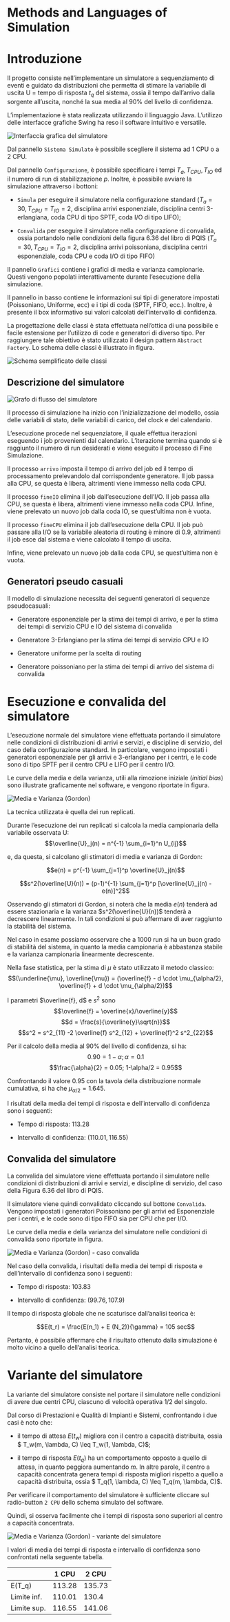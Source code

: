 # Methods and Languages of Simulation

Introduzione
============

Il progetto consiste nell’implementare un
simulatore a sequenziamento di eventi e guidato da distribuzioni che
permetta di stimare la variabile di uscita U = tempo di risposta $t_q$
del sistema, ossia il tempo dall’arrivo dalla sorgente all’uscita,
nonché la sua media al 90% del livello di confidenza.

L’implementazione è stata realizzata utilizzando il linguaggio Java.
L’utilizzo delle interfacce grafiche Swing ha reso il software intuitivo
e versatile.

![Interfaccia grafica del simulatore](generale.png)

Dal pannello `Sistema Simulato` è possibile scegliere il sistema ad 1
CPU o a 2 CPU.

Dal pannello `Configurazione`, è possibile specificare i tempi
$T_a, T_{CPU}, T_{IO}$ ed il numero di run di stabilizzazione $p$.
Inoltre, è possibile avviare la simulazione attraverso i bottoni:

-   `Simula` per eseguire il simulatore nella configurazione standard
    ($T_a = 30, T_{CPU} = T_{IO} = 2$, disciplina arrivi esponenziale,
    disciplina centri 3-erlangiana, coda CPU di tipo SPTF, coda I/O di
    tipo LIFO);

-   `Convalida` per eseguire il simulatore nella configurazione di
    convalida, ossia portandolo nelle condizioni della figura 6.36 del
    libro di PQIS ($T_a = 30, T_{CPU} = T_{IO} = 2$, disciplina arrivi
    poissoniana, disciplina centri esponenziale, coda CPU e coda I/O di
    tipo FIFO)

Il pannello `Grafici` contiene i grafici di media e varianza
campionarie. Questi vengono popolati interattivamente durante
l’esecuzione della simulazione.

Il pannello in basso contiene le informazioni sui tipi di generatore
impostati (Poissoniano, Uniforme, ecc) e i tipi di coda (SPTF, FIFO,
ecc.). Inoltre, è presente il box informativo sui valori calcolati
dell’intervallo di confidenza.

La progettazione delle classi è stata effettuata nell’ottica di una
possibile e facile estensione per l’utilizzo di code e generatori di
diverso tipo. Per raggiungere tale obiettivo è stato utilizzato il
design pattern `Abstract Factory`. Lo schema delle classi è illustrato
in figura.

![Schema semplificato delle classi](classi.png)

Descrizione del simulatore
--------------------------

![Grafo di flusso del simulatore](grafo_flusso.png)

Il processo di simulazione ha inizio
con l’inizializzazione del modello, ossia delle variabili di stato,
delle variabili di carico, del clock e del calendario.

L’esecuzione procede nel sequenziatore, il quale effettua iterazioni
eseguendo i job provenienti dal calendario. L’iterazione termina quando
si è raggiunto il numero di run desiderati e viene eseguito il processo
di Fine Simulazione.

Il processo `arrivo` imposta il tempo di arrivo del job ed il tempo di
processamento prelevandolo dal corrispondente generatore. Il job passa
alla CPU, se questa è libera, altrimenti viene immesso nella coda CPU.

Il processo `fineIO` elimina il job dall’esecuzione dell’I/O. Il job
passa alla CPU, se questa è libera, altrimenti viene immesso nella coda
CPU. Infine, viene prelevato un nuovo job dalla coda IO, se quest’ultima
non è vuota.

Il processo `fineCPU` elimina il job dall’esecuzione della CPU. Il job
può passare alla I/O se la variabile aleatoria di routing è minore di
0.9, altrimenti il job esce dal sistema e viene calcolato il tempo di
uscita.

Infine, viene prelevato un nuovo job dalla coda CPU, se quest’ultima non
è vuota.


Generatori pseudo casuali
-------------------------

Il modello di simulazione necessita dei seguenti generatori di sequenze
pseudocasuali:

-   Generatore esponenziale per la stima dei tempi di arrivo, e per la
    stima dei tempi di servizio CPU e IO del sistema di convalida

-   Generatore 3-Erlangiano per la stima dei tempi di servizio CPU e IO

-   Generatore uniforme per la scelta di routing

-   Generatore poissoniano per la stima dei tempi di arrivo del sistema
    di convalida


Esecuzione e convalida del simulatore
=====================================

L’esecuzione normale del simulatore viene effettuata portando il
simulatore nelle condizioni di distribuzioni di arrivi e servizi, e
discipline di servizio, del caso della configurazione standard. 
In particolare, vengono impostati i generatori esponenziale per
gli arrivi e 3-erlangiano per i centri, e le code sono di tipo SPTF per
il centro CPU e LIFO per il centro I/O.

Le curve della media e della varianza, utili alla rimozione iniziale
(*initial bias*) sono illustrate graficamente nel software, e vengono
riportate in figura.

![Media e Varianza (Gordon)](grafici_media_varianza.png)

La tecnica utilizzata è quella dei run replicati.

Durante l’esecuzione dei run replicati si calcola la media campionaria
della variabile osservata U:
$$\overline{U}_j(n) = n^{-1} \sum_{i=1}^n U_{ij}$$

e, da questa, si calcolano gli stimatori di media e varianza di Gordon:

$$e(n) = p^{-1} \sum_{j=1}^p \overline{U}_j(n)$$

$$s^2(\overline{U}(n)) = (p-1)^{-1} \sum_{j=1}^p [\overline{U}_j(n) - e(n)]^2$$

Osservando gli stimatori di Gordon, si noterà che la media $e(n)$
tenderà ad essere stazionaria e la varianza $s^2(\overline{U}(n))$
tenderà a decrescere linearmente. In tali condizioni si può affermare di
aver raggiunto la stabilità del sistema.

Nel caso in esame possiamo osservare che a 1000 run si ha un buon grado
di stabilità del sistema, in quanto la media campionaria è abbastanza
stabile e la varianza campionaria linearmente decrescente.

Nella fase statistica, per la stima di $\mu$ è stato utilizzato il
metodo classico:
$$(\underline{\mu}, \overline{\mu}) = (\overline{f} - d \cdot \mu_{\alpha/2}, \overline{f} + d \cdot \mu_{\alpha/2})$$

I parametri $\overline{f}, d$ e $s^2$ sono
$$\overline{f} = \overline{x}/\overline{y}$$
$$d = \frac{s}{\overline{y}\sqrt{n}}$$
$$s^2 = s^2_{11} -2 \overline{f} s^2_{12} + \overline{f}^2 s^2_{22}$$

Per il calcolo della media al 90% del livello di confidenza, si ha:
$$0.90 = 1 - \alpha; \alpha = 0.1$$
$$\frac{\alpha}{2} = 0.05; 1-\alpha/2 = 0.95$$

Confrontando il valore 0.95 con la tavola della distribuzione normale
cumulativa, si ha che $\mu_{\alpha/2} = 1.645$.

I risultati della media dei tempi di risposta e dell’intervallo di
confidenza sono i seguenti:

-   Tempo di risposta: $113.28$

-   Intervallo di confidenza: $(110.01, 116.55)$

Convalida del simulatore
------------------------

La convalida del simulatore viene effettuata portando il simulatore
nelle condizioni di distribuzioni di arrivi e servizi, e discipline di
servizio, del caso della Figura 6.36 del libro di PQIS.

Il simulatore viene quindi convalidato cliccando sul bottone
`Convalida`. Vengono impostati i generatori Poissoniano per gli arrivi
ed Esponenziale per i centri, e le code sono di tipo FIFO sia per CPU
che per I/O.

Le curve della media e della varianza del simulatore nelle condizioni di
convalida sono riportate in figura.

![Media e Varianza (Gordon) - caso convalida](grafici_media_varianza_convalida.png)

Nel caso della convalida, i risultati della media dei tempi di risposta
e dell’intervallo di confidenza sono i seguenti:

-   Tempo di risposta: $103.83$

-   Intervallo di confidenza: $(99.76, 107.9)$

Il tempo di risposta globale che ne scaturisce dall’analisi teorica è:

$$E(t_r) = \frac{E(n_1) + E (N_2)}{\gamma} = 105 sec$$

Pertanto, è possibile affermare che il risultato ottenuto dalla
simulazione è molto vicino a quello dell’analisi teorica.

Variante del simulatore
=======================

La variante del simulatore consiste nel portare il simulatore nelle
condizioni di avere due centri CPU, ciascuno di velocità operativa $1/2$
del singolo.

Dal corso di Prestazioni e Qualità di Impianti e Sistemi, confrontando i
due casi è noto che:

-   il tempo di attesa $E(t_w)$ migliora con il centro a capacità
    distribuita, ossia $ T_w(m, \lambda, C) \leq T_w(1, \lambda, C)$;

-   il tempo di risposta $E(t_q)$ ha un comportamento opposto a quello
    di attesa, in quanto peggiora aumentando $m$. In altre parole, il
    centro a capacità concentrata genera tempi di risposta migliori
    rispetto a quello a capacità distribuita, ossia
    $ T_q(1, \lambda, C) \leq T_q(m, \lambda, C)$.

Per verificare il comportamento del simulatore è sufficiente cliccare
sul radio-button `2 CPU` dello schema simulato del software.

Quindi, si osserva facilmente che i tempi di risposta sono superiori al
centro a capacità concentrata.

![Media e Varianza (Gordon) - variante del simulatore](grafici_media_varianza_variante.png)

I valori di media dei tempi di risposta e intervallo di confidenza sono
confrontati nella seguente tabella.

|              | 1 CPU  |    2 CPU |
|--------------|--------|----------|
| E(T_q)       | 113.28 |   135.73 |
| Limite inf.  | 110.01 |   130.4  |
| Limite sup.  | 116.55 |   141.06 |
